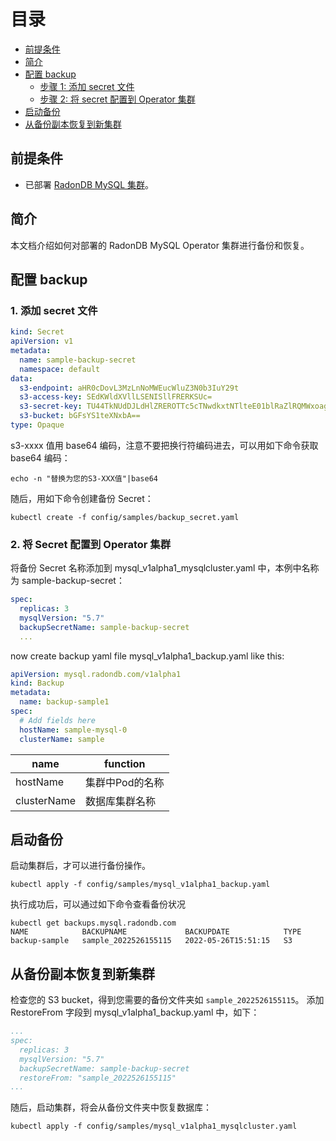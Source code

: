 
目录
=============

  - [前提条件](#前提条件)
  - [简介](#简介)
  - [配置 backup](#配置-backup)
    - [步骤 1: 添加 secret 文件](#1-添加-secret-文件)
    - [步骤 2: 将 secret 配置到 Operator 集群](#2-将-secret-配置到-Operator-集群)
  - [启动备份](#启动备份)
  - [从备份副本恢复到新集群](#从备份副本恢复到新集群)

## 前提条件

* 已部署 [RadonDB MySQL 集群](kubernetes/deploy_radondb-mysql_operator_on_k8s.md)。

## 简介

本文档介绍如何对部署的 RadonDB MySQL Operator 集群进行备份和恢复。

## 配置 backup

### 1. 添加 secret 文件
```yaml
kind: Secret
apiVersion: v1
metadata:
  name: sample-backup-secret
  namespace: default
data:
  s3-endpoint: aHR0cDovL3MzLnNoMWEucWluZ3N0b3IuY29t
  s3-access-key: SEdKWldXVllLSENISllFRERKSUc=
  s3-secret-key: TU44TkNUdDJLdHlZREROTTc5cTNwdkxtNTlteE01blRaZlRQMWxoag==
  s3-bucket: bGFsYS1teXNxbA==
type: Opaque

```
s3-xxxx 值用 base64 编码，注意不要把换行符编码进去，可以用如下命令获取 base64 编码：
```
echo -n "替换为您的S3-XXX值"|base64
```
随后，用如下命令创建备份 Secret：

```
kubectl create -f config/samples/backup_secret.yaml
```
### 2. 将 Secret 配置到 Operator 集群
将备份 Secret 名称添加到 mysql_v1alpha1_mysqlcluster.yaml 中，本例中名称为 sample-backup-secret：

```yaml
spec:
  replicas: 3
  mysqlVersion: "5.7"
  backupSecretName: sample-backup-secret
  ...
```
now create backup yaml file mysql_v1alpha1_backup.yaml like this:

```yaml
apiVersion: mysql.radondb.com/v1alpha1
kind: Backup
metadata:
  name: backup-sample1
spec:
  # Add fields here
  hostName: sample-mysql-0
  clusterName: sample

```
| name | function  | 
|------|--------|
|hostName| 集群中Pod的名称 |
|clusterName| 数据库集群名称 |


##  启动备份
启动集群后，才可以进行备份操作。
```shell
kubectl apply -f config/samples/mysql_v1alpha1_backup.yaml
```
执行成功后，可以通过如下命令查看备份状况
```
kubectl get backups.mysql.radondb.com 
NAME            BACKUPNAME             BACKUPDATE            TYPE
backup-sample   sample_2022526155115   2022-05-26T15:51:15   S3
```

## 从备份副本恢复到新集群
检查您的 S3 bucket，得到您需要的备份文件夹如 `sample_2022526155115`。
添加 RestoreFrom 字段到 mysql_v1alpha1_backup.yaml 中，如下：

```yaml
...
spec:
  replicas: 3
  mysqlVersion: "5.7"
  backupSecretName: sample-backup-secret
  restoreFrom: "sample_2022526155115"
...
```
随后，启动集群，将会从备份文件夹中恢复数据库：
```shell
kubectl apply -f config/samples/mysql_v1alpha1_mysqlcluster.yaml     
```